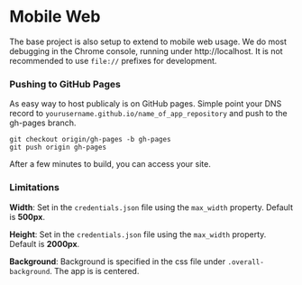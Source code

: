 # Mobile Web


The base project is also setup to extend to mobile web usage. We do most debugging in the Chrome console, running under http://localhost. It is not recommended to use `file://` prefixes for development. 


### Pushing to GitHub Pages 

As easy way to host publicaly is on GitHub pages. Simple point your DNS record to `yourusername.github.io/name_of_app_repository` and push to the gh-pages branch. 

    git checkout origin/gh-pages -b gh-pages
    git push origin gh-pages
    

After a few minutes to build, you can access your site. 


### Limitations 

__Width__: Set in the `credentials.json` file using the `max_width` property. Default is __500px__. 

__Height__: Set in the `credentials.json` file using the `max_width` property. Default is __2000px__. 

__Background__: Background is specified in the css file under `.overall-background`. The app is is centered. 

